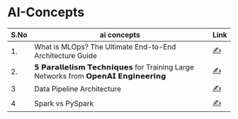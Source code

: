 # AI-Concepts


| S.No  | ai concepts | Link  |
|---|---|---|
|  1. |What is MLOps? The Ultimate End-to-End Architecture Guide   | [✍️](https://www.linkedin.com/feed/update/urn:li:activity:7222142099066953728?utm_source=share&utm_medium=member_desktop)  |
|  2. | 𝟱 𝗣𝗮𝗿𝗮𝗹𝗹𝗲𝗹𝗶𝘀𝗺 𝗧𝗲𝗰𝗵𝗻𝗶𝗾𝘂𝗲𝘀 for Training Large Networks from 𝗢𝗽𝗲𝗻𝗔𝗜 𝗘𝗻𝗴𝗶𝗻𝗲𝗲𝗿𝗶𝗻𝗴  |  [✍️](https://www.linkedin.com/posts/arazvant_deeplearning-generativeai-mlops-activity-7222149969728663554-fDzo?utm_source=share&utm_medium=member_desktop) |
| 3    | Data Pipeline Architecture |[✍️](https://www.linkedin.com/posts/ravena-o_data-ai-datapipeline-activity-7222454171352895489-rmIR?utm_source=share&utm_medium=member_desktop)|
| 4    | Spark vs PySpark|[✍️](https://www.linkedin.com/posts/ankita-gulati-14631714b_datascience-bigdata-apachespark-activity-7222465704531222529-Xy50?utm_source=share&utm_medium=member_desktop)|
